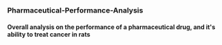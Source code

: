 ### Pharmaceutical-Performance-Analysis
#### Overall analysis on the performance of a pharmaceutical drug, and it's ability to treat cancer in rats
